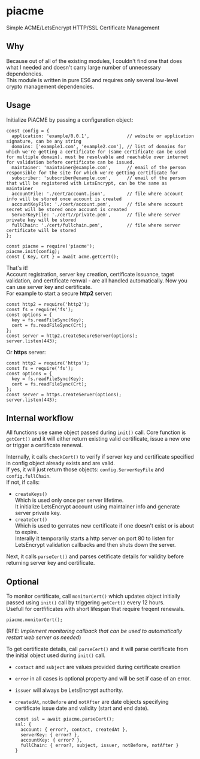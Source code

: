 # piacme

Simple ACME/LetsEncrypt HTTP/SSL Certificate Management

## Why

Because out of all of the existing modules, I couldn't find one that does what I needed and doesn't carry large number of unnecessary dependencies.  
This module is written in pure ES6 and requires only several low-level crypto management dependencies.

## Usage

Initialize PiACME by passing a configuration object:

    const config = {
      application: 'example/0.0.1',              // website or application signature, can be any string
      domains: ['example1.com', 'example2.com'], // list of domains for which we're getting a certificate for (same certificate can be used for multiple domain). must be resolvable and reachable over internet for validation before certificate can be issued.
      maintainer: 'maintainer@example.com',      // email of the person responsible for the site for which we're getting certificate for
      subscriber: 'subscriber@example.com',      // email of the person that will be registered with LetsEncrypt, can be the same as maintainer
      accountFile: './cert/account.json',        // file where account info will be stored once account is created
      accountKeyFile: './cert/account.pem',      // file where account secret will be stored once account is created
      ServerKeyFile: './cert//private.pem',      // file where server private key will be stored 
      fullChain: './cert/fullchain.pem',         // file where server certificate will be stored
    };

    const piacme = require('piacme');
    piacme.init(config);
    const { Key, Crt } = await acme.getCert();

That's it!  
Account registration, server key creation, certificate issuance, taget validation, and certificate renwal - are all handled automatically.
Now you can use server key and certificate.  
For example to start a secure **http2** server:

    const http2 = require('http2');
    const fs = require('fs');
    const options = {
      key = fs.readFileSync(Key);
      cert = fs.readFileSync(Crt);
    };
    const server = http2.createSecureServer(options);
    server.listen(443);

Or **https** server:

    const http2 = require('https');
    const fs = require('fs');
    const options = {
      key = fs.readFileSync(Key);
      cert = fs.readFileSync(Crt);
    };
    const server = https.createServer(options);
    server.listen(443);

## Internal workflow

All functions use same object passed during `init()` call.
Core function is `getCert()` and it will either return existing valid certificate, issue a new one or trigger a certificate renewal.

Internally, it calls `checkCert()` to verify if server key and certificate specified in config object already exists and are valid.  
If yes, it will just return those objects: `config.ServerKeyFile` and `config.fullChain`.  
If not, if calls:  

- `createKeys()`  
Which is used only once per server lifetime.  
It initialize LetsEncrypt account using maintainer info and generate server private key.
- `createCert()`  
Which is used to genrates new certificate if one doesn't exist or is about to expire.  
Interally it temporarily starts a http server on port 80 to listen for LetsEncrypt validation callbacks and then shuts down the server.

Next, it calls `parseCert()` and parses cetificate details for validity before returning server key and certificate.

## Optional

To monitor certificate, call `monitorCert()` which updates object initially passed using `init()` call by triggering `getCert()` every 12 hours.  
Usefull for certfificates with short lifespan that require freqent renewals.

    piacme.monitorCert();

(RFE: *Implement monitoring callback that can be used to automatically restart web server as needed*)

To get certificate details, call `parseCert()` and it will parse certificate from the initial object used during `init()` call.  

- `contact` and `subject` are values provided during certificate creation
- `error` in all cases is optional property and will be set if case of an error.  
- `issuer` will always be LetsEncrypt authority.  
- `createdAt`, `notBefore` and `notAfter` are date objects specifying certificate issue date and validity (start and end date).  

      const ssl = await piacme.parseCert();
      ssl: {
        account: { error?, contact, createdAt },
        serverKey: { error? },
        accountKey: { error? },
        fullChain: { error?, subject, issuer, notBefore, notAfter }
      }
